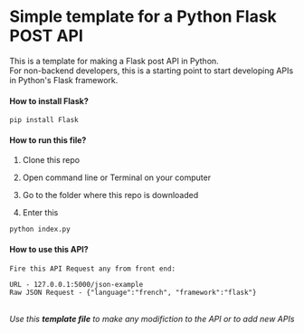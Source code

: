 # Simple template for a Python Flask POST API
This is a template for making a Flask post API in Python.
<br>
For non-backend developers, this is a starting point to start developing APIs in Python's Flask framework.

<h4>How to install Flask?</h4>

```
pip install Flask
```

<h4>How to run this file?</h4>

  1. Clone this repo
  
  2. Open command line or Terminal on your computer
  
  3. Go to the folder where this repo is downloaded
  
  4. Enter this 

```
python index.py
```

<h4>How to use this API?</h4>

```
Fire this API Request any from front end:

URL - 127.0.0.1:5000/json-example  
Raw JSON Request - {"language":"french", "framework":"flask"}
```

<br>
<i>Use this <b>template file</b> to make any modifiction to the API or to add new APIs</i>
